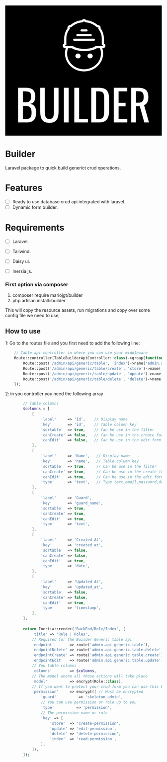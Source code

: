 ![image info](https://raw.githubusercontent.com/mariojgt/builder/main/Publish/Art/logo.png)


# Builder

Laravel package to quick build generict crud operations.

# Features

- [ ] Ready to use database crud api integrated with laravel.
- [ ] Dynamic form builder.

# Requirements
- [ ] Laravel.
- [ ] Tailwind.
- [ ] Daisy ui.
- [ ] Inersia js.


### First option via composer

1. composer require mariojgt/builder
2. php artisan install::builder

This will copy the resource assets, run migrations and copy over some config file we need to use;

## How to use

1: Go to the routes file and you first need to add the following line:
```php
    // Table api controller in where you can use your middleware
    Route::controller(TableBuilderApiController::class)->group(function () {
        Route::post('/admin/api/generic/table', 'index')->name('admin.api.generic.table');
        Route::post('/admin/api/generic/table/create', 'store')->name('admin.api.generic.table.create');
        Route::post('/admin/api/generic/table/update', 'update')->name('admin.api.generic.table.update');
        Route::post('/admin/api/generic/table/delete', 'delete')->name('admin.api.generic.table.delete');
    });
```
2: in you controller you need the following array
```php
        // Table columns
        $columns = [
            [
                'label'     => 'Id',    // Display name
                'key'       => 'id',    // Table column key
                'sortable'  => true,    // Can be use in the filter
                'canCreate' => false,   // Can be use in the create form
                'canEdit'   => false,   // Can be use in the edit form
            ],
            [
                'label'     => 'Name',   // Display name
                'key'       => 'name',   // Table column key
                'sortable'  => true,     // Can be use in the filter
                'canCreate' => true,     // Can be use in the create form
                'canEdit'   => true,     // Can be use in the edit form
                'type'      => 'text',   // Type text,email,password,date,timestamp
            ],
            [
                'label'     => 'Guard',
                'key'       => 'guard_name',
                'sortable'  => true,
                'canCreate' => true,
                'canEdit'   => true,
                'type'      => 'text',
            ],
            [
                'label'     => 'Created At',
                'key'       => 'created_at',
                'sortable'  => false,
                'canCreate' => false,
                'canEdit'   => true,
                'type'      => 'date',
            ],
            [
                'label'     => 'Updated At',
                'key'       => 'updated_at',
                'sortable'  => false,
                'canCreate' => false,
                'canEdit'   => true,
                'type'      => 'timestamp',
            ],
        ];

        return Inertia::render('BackEnd/Role/Index', [
            'title' => 'Role | Roles',
            // Required for the Builder Generic table api
            'endpoint'       => route('admin.api.generic.table'),
            'endpointDelete' => route('admin.api.generic.table.delete'),
            'endpointCreate' => route('admin.api.generic.table.create'),
            'endpointEdit'   => route('admin.api.generic.table.update'),
            // You table columns
            'columns'        => $columns,
            // The model where all those actions will take place
            'model'          => encrypt(Role::class),
            // If you want to protect your crud form you can use this below not required
            'permission'     => encrypt([ // Must be encrypted
                'guard'          => 'skeleton_admin',
                // You can use permission or role up to you
                'type'          => 'permission',
                // The permission name or role
                'key' => [
                    'store'  => 'create-permission',
                    'update' => 'edit-permission',
                    'delete' => 'delete-permission',
                    'index'  => 'read-permission',
                ],
            ]),
        ]);
```
